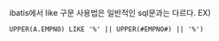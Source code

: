 ibatis에서 like 구문 사용법은 일반적인 sql문과는 다르다.
EX)
```
UPPER(A.EMPNO) LIKE '%' || UPPER(#EMPNO#) || '%')
```
